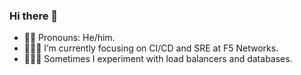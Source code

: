 ### Hi there 👋

- 🙋🏻 Pronouns: He/him.
- 🕵🏻‍♂️ I’m currently focusing on CI/CD and SRE at F5 Networks.
- 👨🏻‍🔬 Sometimes I experiment with load balancers and databases.

<!--
**p16n/p16n** is a ✨ _special_ ✨ repository because its `README.md` (this file) appears on your GitHub profile.

Here are some ideas to get you started:

- 🔭 I’m currently working on ...
- 🌱 I’m currently learning ...
- 👯 I’m looking to collaborate on ...
- 🤔 I’m looking for help with ...
- 💬 Ask me about ...
- 📫 How to reach me: ...
- 😄 Pronouns: ...
- ⚡ Fun fact: ...
-->
